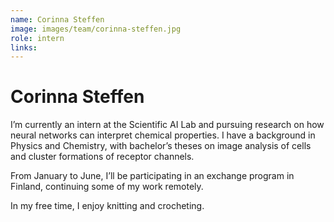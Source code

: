 ```yaml
---
name: Corinna Steffen
image: images/team/corinna-steffen.jpg
role: intern
links:
---
```


# Corinna Steffen

I’m currently an intern at the Scientific AI Lab and pursuing research on how neural networks can interpret chemical properties. I have a background in Physics and Chemistry, with bachelor’s theses on image analysis of cells and cluster formations of receptor channels.

From January to June, I’ll be participating in an exchange program in Finland, continuing some of my work remotely.

In my free time, I enjoy knitting and crocheting.
